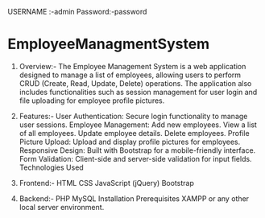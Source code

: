 USERNAME :-admin
Password:-password










# EmployeeManagmentSystem
1) Overview:-
The Employee Management System is a web application designed to manage a list of employees, allowing users to perform CRUD (Create, Read, Update, Delete) operations. The application also includes functionalities such as session management for user login and file uploading for employee profile pictures.

2) Features:-
User Authentication: Secure login functionality to manage user sessions.
Employee Management:
Add new employees.
View a list of all employees.
Update employee details.
Delete employees.
Profile Picture Upload: Upload and display profile pictures for employees.
Responsive Design: Built with Bootstrap for a mobile-friendly interface.
Form Validation: Client-side and server-side validation for input fields.
Technologies Used


3) Frontend:-
HTML
CSS
JavaScript (jQuery)
Bootstrap


4) Backend:-
PHP
MySQL
Installation
Prerequisites
XAMPP or any other local server environment.
